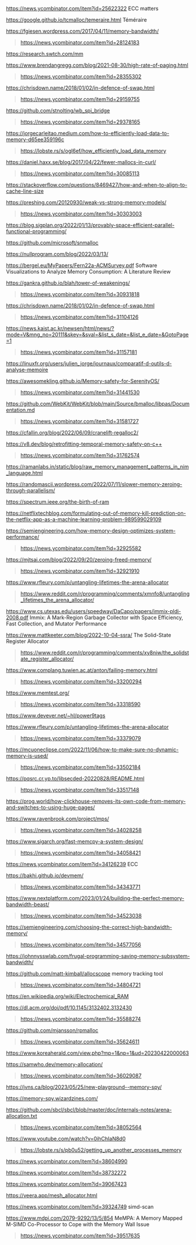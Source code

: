 https://news.ycombinator.com/item?id=25622322 ECC matters

https://google.github.io/tcmalloc/temeraire.html Téméraire

https://fgiesen.wordpress.com/2017/04/11/memory-bandwidth/
> https://news.ycombinator.com/item?id=28124183

https://research.swtch.com/mm

https://www.brendangregg.com/blog/2021-08-30/high-rate-of-paging.html
> https://news.ycombinator.com/item?id=28355302

https://chrisdown.name/2018/01/02/in-defence-of-swap.html
> https://news.ycombinator.com/item?id=29159755

https://github.com/stnolting/wb_spi_bridge
> https://news.ycombinator.com/item?id=29378165

https://jorgecarleitao.medium.com/how-to-efficiently-load-data-to-memory-d65ee359196c
> https://lobste.rs/s/ogl6ef/how_efficiently_load_data_memory

https://daniel.haxx.se/blog/2017/04/22/fewer-mallocs-in-curl/
> https://news.ycombinator.com/item?id=30085113

https://stackoverflow.com/questions/8469427/how-and-when-to-align-to-cache-line-size

https://preshing.com/20120930/weak-vs-strong-memory-models/
> https://news.ycombinator.com/item?id=30303003

https://blog.sigplan.org/2022/01/13/provably-space-efficient-parallel-functional-programming/

https://github.com/microsoft/snmalloc

https://nullprogram.com/blog/2022/03/13/

https://bergel.eu/MyPapers/Fern22a-ACMSurvey.pdf Software Visualizations to Analyze Memory Consumption: A Literature Review

https://gankra.github.io/blah/tower-of-weakenings/
> https://news.ycombinator.com/item?id=30931818

https://chrisdown.name/2018/01/02/in-defence-of-swap.html
> https://news.ycombinator.com/item?id=31104126

https://news.kaist.ac.kr/newsen/html/news/?mode=V&mng_no=20111&skey=&sval=&list_s_date=&list_e_date=&GotoPage=1
> https://news.ycombinator.com/item?id=31157181

https://linuxfr.org/users/julien_jorge/journaux/comparatif-d-outils-d-analyse-memoire

https://awesomekling.github.io/Memory-safety-for-SerenityOS/
> https://news.ycombinator.com/item?id=31441530

https://github.com/WebKit/WebKit/blob/main/Source/bmalloc/libpas/Documentation.md
> https://news.ycombinator.com/item?id=31581727

https://cfallin.org/blog/2022/06/09/cranelift-regalloc2/

https://v8.dev/blog/retrofitting-temporal-memory-safety-on-c++
> https://news.ycombinator.com/item?id=31762574

https://ramanlabs.in/static/blog/raw_memory_management_patterns_in_nim_language.html

https://randomascii.wordpress.com/2022/07/11/slower-memory-zeroing-through-parallelism/

https://spectrum.ieee.org/the-birth-of-ram

https://netflixtechblog.com/formulating-out-of-memory-kill-prediction-on-the-netflix-app-as-a-machine-learning-problem-989599029109

https://semiengineering.com/how-memory-design-optimizes-system-performance/
> https://news.ycombinator.com/item?id=32925582

https://mjtsai.com/blog/2022/09/20/zeroing-freed-memory/
> https://news.ycombinator.com/item?id=32921910

https://www.rfleury.com/p/untangling-lifetimes-the-arena-allocator
> https://www.reddit.com/r/programming/comments/xmnfo8/untangling_lifetimes_the_arena_allocator/

https://www.cs.utexas.edu/users/speedway/DaCapo/papers/immix-pldi-2008.pdf Immix: A Mark-Region Garbage Collector with Space Efficiency, Fast Collection, and Mutator Performance

https://www.mattkeeter.com/blog/2022-10-04-ssra/ The Solid-State Register Allocator
> https://www.reddit.com/r/programming/comments/xy8niw/the_solidstate_register_allocator/

https://www.complang.tuwien.ac.at/anton/failing-memory.html
> https://news.ycombinator.com/item?id=33200294

https://www.memtest.org/
> https://news.ycombinator.com/item?id=33318590

https://www.devever.net/~hl/power9tags

https://www.rfleury.com/p/untangling-lifetimes-the-arena-allocator
> https://news.ycombinator.com/item?id=33379079

https://mcuoneclipse.com/2022/11/06/how-to-make-sure-no-dynamic-memory-is-used/
> https://news.ycombinator.com/item?id=33502184

https://pqsrc.cr.yp.to/libsecded-20220828/README.html
> https://news.ycombinator.com/item?id=33517148

https://prog.world/how-clickhouse-removes-its-own-code-from-memory-and-switches-to-using-huge-pages/

https://www.ravenbrook.com/project/mps/
> https://news.ycombinator.com/item?id=34028258

https://www.sigarch.org/fast-memcpy-a-system-design/
> https://news.ycombinator.com/item?id=34058421

https://news.ycombinator.com/item?id=34126239 ECC

https://bakhi.github.io/devmem/
> https://news.ycombinator.com/item?id=34343771

https://www.nextplatform.com/2023/01/24/building-the-perfect-memory-bandwidth-beast/
> https://news.ycombinator.com/item?id=34523038

https://semiengineering.com/choosing-the-correct-high-bandwidth-memory/
> https://news.ycombinator.com/item?id=34577056

https://johnnysswlab.com/frugal-programming-saving-memory-subsystem-bandwidth/

https://github.com/matt-kimball/allocscope memory tracking tool
> https://news.ycombinator.com/item?id=34804721

https://en.wikipedia.org/wiki/Electrochemical_RAM

https://dl.acm.org/doi/pdf/10.1145/3132402.3132430
> https://news.ycombinator.com/item?id=35588274

https://github.com/mjansson/rpmalloc
> https://news.ycombinator.com/item?id=35624611

https://www.koreaherald.com/view.php?mp=1&np=1&ud=20230422000063

https://samwho.dev/memory-allocation/
> https://news.ycombinator.com/item?id=36029087

https://jvns.ca/blog/2023/05/25/new-playground--memory-spy/

https://memory-spy.wizardzines.com/

https://github.com/sbcl/sbcl/blob/master/doc/internals-notes/arena-allocation.txt
> https://news.ycombinator.com/item?id=38052564

https://www.youtube.com/watch?v=0ihChIaN8d0
> https://lobste.rs/s/pb0u52/getting_up_another_processes_memory

https://news.ycombinator.com/item?id=38604990

https://news.ycombinator.com/item?id=38732272

https://news.ycombinator.com/item?id=39067423

https://veera.app/mesh_allocator.html

https://news.ycombinator.com/item?id=39324749 simd-scan

https://www.mdpi.com/2079-9292/13/5/854 MeMPA: A Memory Mapped M-SIMD Co-Processor to Cope with the Memory Wall Issue
> https://news.ycombinator.com/item?id=39517635